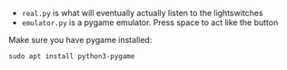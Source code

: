 - `real.py` is what will eventually actually listen to the lightswitches
- `emulator.py` is a pygame emulator. Press space to act like the button

Make sure you have pygame installed:

```
sudo apt install python3-pygame
```
